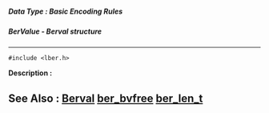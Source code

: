 ##### Data Type : Basic Encoding Rules
##### BerValue - Berval structure
---
```
#include <lber.h>
```
**Description :**



**See Also :**
[Berval](/domino-c-api-docs/reference/Data/Berval)
[ber_bvfree](/domino-c-api-docs/reference/Func/ber_bvfree)
[ber_len_t](/domino-c-api-docs/reference/Data/ber_len_t)
---
